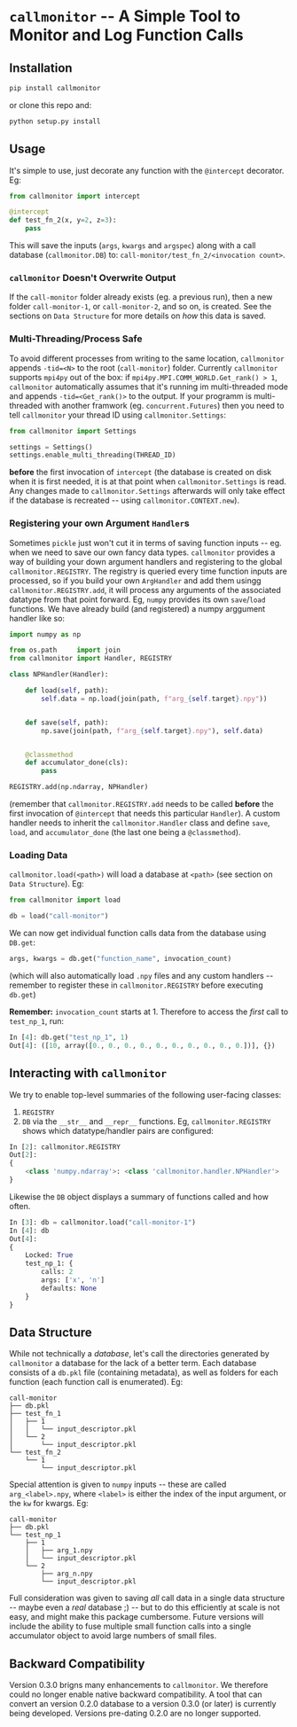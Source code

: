 # `callmonitor` -- A Simple Tool to Monitor and Log Function Calls


## Installation

```bash
pip install callmonitor
```
or clone this repo and:
```bash
python setup.py install
```


## Usage

It's simple to use, just decorate any function with the `@intercept` decorator.
Eg:
```python
from callmonitor import intercept

@intercept
def test_fn_2(x, y=2, z=3):
    pass
```
This will save the inputs (`args`, `kwargs` and `argspec`) along with a call
database (`callmonitor.DB`) to: `call-monitor/test_fn_2/<invocation count>`.


### `callmonitor` Doesn't Overwrite Output

If the `call-monitor` folder already exists (eg. a previous run), then a new
folder `call-monitor-1`, or `call-monitor-2`, and so on, is created. See the
sections on `Data Structure` for more details on _how_ this data is saved.


### Multi-Threading/Process Safe

To avoid different processes from writing to the same location, `callmonitor`
appends `-tid=<N>` to the root (`call-monitor`) folder. Currently `callmonitor`
supports `mpi4py` out of the box: if `mpi4py.MPI.COMM_WORLD.Get_rank() > 1`,
`callmonitor` automatically assumes that it's running im multi-threaded mode
and appends `-tid=<Get_rank()>` to the output. If your programm is
multi-threaded with another framwork (eg. `concurrent.Futures`) then you need
to tell `callmonitor` your thread ID using `callmonitor.Settings`:
```python
from callmonitor import Settings

settings = Settings()
settings.enable_multi_threading(THREAD_ID)
```
__before__ the first invocation of `intercept` (the database is created on disk
when it is first needed, it is at that point when `callmonitor.Settings` is
read. Any changes made to `callmonitor.Settings` afterwards will only take
effect if the database is recreated -- using `callmonitor.CONTEXT.new`).


### Registering your own Argument `Handler`s

Sometimes `pickle` just won't cut it in terms of saving function inputs -- eg.
when we need to save our own fancy data types. `callmonitor` provides a way of
building your down argument handlers and registering to the global
`callmonitor.REGISTRY`. The registry is queried every time function inputs are
processed, so if you build your own `ArgHandler` and add them usingg
`callmonitor.REGISTRY.add`, it will process any arguments of the associated
datatype from that point forward. Eg, `numpy` provides its own `save`/`load`
functions. We have already build (and registered) a numpy arggument handler
like so:
```python
import numpy as np

from os.path     import join
from callmonitor import Handler, REGISTRY

class NPHandler(Handler):

    def load(self, path):
        self.data = np.load(join(path, f"arg_{self.target}.npy"))


    def save(self, path):
        np.save(join(path, f"arg_{self.target}.npy"), self.data)


    @classmethod
    def accumulator_done(cls):
        pass

REGISTRY.add(np.ndarray, NPHandler)
```
(remember that `callmonitor.REGISTRY.add` needs to be called __before__ the
first invocation of `@intercept` that needs this particular `Handler`). A
custom handler needs to inherit the `callmonitor.Handler` class and define
`save`, `load`, and `accumulator_done` (the last one being a `@classmethod`).


### Loading Data

`callmonitor.load(<path>)` will load a database at `<path>` (see section on
`Data Structure`). Eg:
```python
from callmonitor import load

db = load("call-monitor")
```

We can now get individual function calls data from the database using `DB.get`:
```python
args, kwargs = db.get("function_name", invocation_count)
```
(which will also automatically load `.npy` files and any custom handlers --
remember to register these in `callmonitor.REGISTRY` before executing `db.get`)

__Remember:__ `invocation_count` starts at 1. Therefore to access the _first_ call to `test_np_1`, run:
```python
In [4]: db.get("test_np_1", 1)
Out[4]: ([10, array([0., 0., 0., 0., 0., 0., 0., 0., 0., 0.])], {})
```


## Interacting with `callmonitor`

We try to enable top-level summaries of the following user-facing classes:
1. `REGISTRY`
2. `DB`
via the `__str__` and `__repr__` functions. Eg, `callmonitor.REGISTRY` shows
which datatype/handler pairs are configured:
```python
In [2]: callmonitor.REGISTRY
Out[2]:
{
    <class 'numpy.ndarray'>: <class 'callmonitor.handler.NPHandler'>
}
```
Likewise the `DB` object displays a summary of functions called and how often.
```python
In [3]: db = callmonitor.load("call-monitor-1")
In [4]: db
Out[4]:
{
    Locked: True
    test_np_1: {
        calls: 2
        args: ['x', 'n']
        defaults: None
    }
}
```


## Data Structure

While not technically a _database_, let's call the directories generated by
`callmonitor` a database for the lack of a better term. Each database consists
of a `db.pkl` file (containing metadata), as well as folders for each function
(each function call is enumerated). Eg:
```
call-monitor
├── db.pkl
├── test_fn_1
│   ├── 1
│   │   └── input_descriptor.pkl
│   └── 2
│       └── input_descriptor.pkl
└── test_fn_2
    └── 1
        └── input_descriptor.pkl
```
Special attention is given to `numpy` inputs -- these are called
`arg_<label>.npy`, where `<label>` is either the index of the input argument,
or the `kw` for kwargs. Eg:
```
call-monitor
├── db.pkl
└── test_np_1
    ├── 1
    │   ├── arg_1.npy
    │   └── input_descriptor.pkl
    └── 2
        ├── arg_n.npy
        └── input_descriptor.pkl
```

Full consideration was given to saving _all_ call data in a single data
structure -- maybe even a _real_ database ;) -- but to do this efficiently at
scale is not easy, and might make this package cumbersome. Future versions will
include the ability to fuse multiple small function calls into a single
accumulator object to avoid large numbers of small files.


## Backward Compatibility

Version 0.3.0 brigns many enhancements to `callmonitor`. We therefore could no
longer enable native backward compatibility. A tool that can convert an version
0.2.0 database to a version 0.3.0 (or later) is currently being developed.
Versions pre-dating 0.2.0 are no longer supported.
